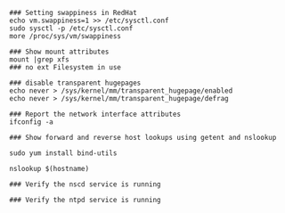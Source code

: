 
    ### Setting swappiness in RedHat
    echo vm.swappiness=1 >> /etc/sysctl.conf
    sudo sysctl -p /etc/sysctl.conf
    more /proc/sys/vm/swappiness
    
    ### Show mount attributes
    mount |grep xfs
    ### no ext Filesystem in use
    
    ### disable transparent hugepages
    echo never > /sys/kernel/mm/transparent_hugepage/enabled
    echo never > /sys/kernel/mm/transparent_hugepage/defrag
    
    ### Report the network interface attributes
    ifconfig -a

    ### Show forward and reverse host lookups using getent and nslookup

    sudo yum install bind-utils
    
    nslookup $(hostname)

    ### Verify the nscd service is running

    ### Verify the ntpd service is running
    


 
